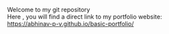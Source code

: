 Welcome to my git repository <br>
Here , you will find a direct link to my portfolio website: <br>
https://abhinav-p-v.github.io/basic-portfolio/
